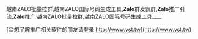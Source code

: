 越南ZALO批量拉群,越南ZALO国际号码生成工具,**Zalo**群发霸屏,**Zalo**推广引流,**Zalo**推广
越南ZALO批量拉群,越南ZALO国际号码生成工具____

[😍想了解推广相关软件的朋友请登录 http://www.vst.tw](http://www.vst.tw)



